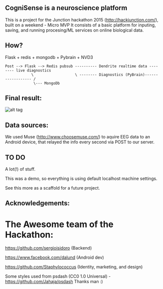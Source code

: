 ## CogniSense is a neuroscience platform

This is a project for the Junction hackathon 2015 (http://hackjunction.com/), built on a weekend - Micro MVP
It consists of a basic platform for inputing, saving, and running procesing/ML services on online biological data.

## How?

Flask + redis + mongodb + Pybrain + NVD3

```
Post --> Flask --> Redis pubsub ---------- Dendrite realtime data -------- live diagnostics
            \                   \ -------- Diagnostics (PyBrain)------------------ /
             \--- MongoDb                   
```

## Final result:

![alt tag](https://raw.github.com/sergioisidoro/cognisense/master/screens/screen1.png)


## Data sources:
We used Muse (http://www.choosemuse.com/) to aquire EEG data to an Android device, that relayed the info every second via POST to our server. 

## TO DO
A lot(!) of stuff.

This was a demo, so everything is using default localhost machine settings. 

See this more as a scaffold for a future project.

## Acknowledgements:
# The Awesome team of the Hackathon:
https://github.com/sergioisidoro (Backend) 

https://www.facebook.com/dalund (Android dev)

https://github.com/Staphylococcus (Identity, marketing, and design)


Some styles used from psdash (CC0 1.0 Universal) - https://github.com/Jahaja/psdash
Thanks man :)


